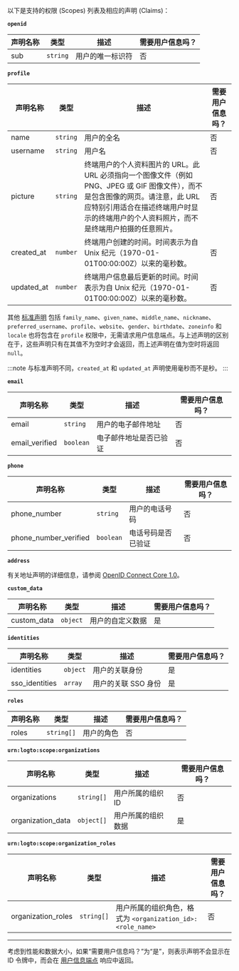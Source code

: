 以下是支持的权限 (Scopes) 列表及相应的声明 (Claims)：

**`openid`**

| 声明名称 | 类型     | 描述             | 需要用户信息吗？ |
| -------- | -------- | ---------------- | ---------------- |
| sub      | `string` | 用户的唯一标识符 | 否               |

**`profile`**

| 声明名称   | 类型     | 描述                                                                                                                                                                                                                         | 需要用户信息吗？ |
| ---------- | -------- | ---------------------------------------------------------------------------------------------------------------------------------------------------------------------------------------------------------------------------- | ---------------- |
| name       | `string` | 用户的全名                                                                                                                                                                                                                   | 否               |
| username   | `string` | 用户名                                                                                                                                                                                                                       | 否               |
| picture    | `string` | 终端用户的个人资料图片的 URL。此 URL 必须指向一个图像文件（例如 PNG、JPEG 或 GIF 图像文件），而不是包含图像的网页。请注意，此 URL 应特别引用适合在描述终端用户时显示的终端用户的个人资料照片，而不是终端用户拍摄的任意照片。 | 否               |
| created_at | `number` | 终端用户创建的时间。时间表示为自 Unix 纪元（1970-01-01T00:00:00Z）以来的毫秒数。                                                                                                                                             | 否               |
| updated_at | `number` | 终端用户信息最后更新的时间。时间表示为自 Unix 纪元（1970-01-01T00:00:00Z）以来的毫秒数。                                                                                                                                     | 否               |

其他 [标准声明](https://openid.net/specs/openid-connect-core-1_0.html#StandardClaims) 包括 `family_name`、`given_name`、`middle_name`、`nickname`、`preferred_username`、`profile`、`website`、`gender`、`birthdate`、`zoneinfo` 和 `locale` 也将包含在 `profile` 权限中，无需请求用户信息端点。与上述声明的区别在于，这些声明只有在其值不为空时才会返回，而上述声明在值为空时将返回 `null`。

:::note
与标准声明不同，`created_at` 和 `updated_at` 声明使用毫秒而不是秒。
:::

**`email`**

| 声明名称       | 类型      | 描述                   | 需要用户信息吗？ |
| -------------- | --------- | ---------------------- | ---------------- |
| email          | `string`  | 用户的电子邮件地址     | 否               |
| email_verified | `boolean` | 电子邮件地址是否已验证 | 否               |

**`phone`**

| 声明名称              | 类型      | 描述               | 需要用户信息吗？ |
| --------------------- | --------- | ------------------ | ---------------- |
| phone_number          | `string`  | 用户的电话号码     | 否               |
| phone_number_verified | `boolean` | 电话号码是否已验证 | 否               |

**`address`**

有关地址声明的详细信息，请参阅 [OpenID Connect Core 1.0](https://openid.net/specs/openid-connect-core-1_0.html#AddressClaim)。

**`custom_data`**

| 声明名称    | 类型     | 描述             | 需要用户信息吗？ |
| ----------- | -------- | ---------------- | ---------------- |
| custom_data | `object` | 用户的自定义数据 | 是               |

**`identities`**

| 声明名称       | 类型     | 描述                | 需要用户信息吗？ |
| -------------- | -------- | ------------------- | ---------------- |
| identities     | `object` | 用户的关联身份      | 是               |
| sso_identities | `array`  | 用户的关联 SSO 身份 | 是               |

**`roles`**

| 声明名称 | 类型       | 描述       | 需要用户信息吗？ |
| -------- | ---------- | ---------- | ---------------- |
| roles    | `string[]` | 用户的角色 | 否               |

**`urn:logto:scope:organizations`**

| 声明名称          | 类型       | 描述               | 需要用户信息吗？ |
| ----------------- | ---------- | ------------------ | ---------------- |
| organizations     | `string[]` | 用户所属的组织 ID  | 否               |
| organization_data | `object[]` | 用户所属的组织数据 | 是               |

**`urn:logto:scope:organization_roles`**

| 声明名称           | 类型       | 描述                                                       | 需要用户信息吗？ |
| ------------------ | ---------- | ---------------------------------------------------------- | ---------------- |
| organization_roles | `string[]` | 用户所属的组织角色，格式为 `<organization_id>:<role_name>` | 否               |

---

考虑到性能和数据大小，如果“需要用户信息吗？”为“是”，则表示声明不会显示在 ID 令牌中，而会在 [用户信息端点](https://openid.net/specs/openid-connect-core-1_0.html#UserInfo) 响应中返回。
